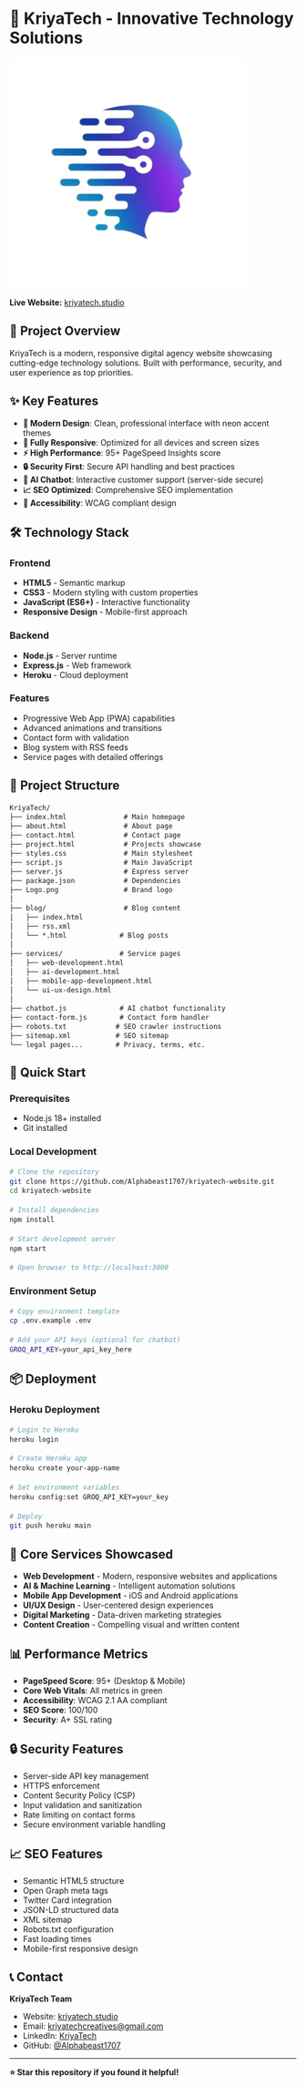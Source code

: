 # 🚀 KriyaTech - Innovative Technology Solutions

![KriyaTech Logo](Logo.png)

**Live Website:** [kriyatech.studio](https://kriyatech.studio)

## 🌟 Project Overview

KriyaTech is a modern, responsive digital agency website showcasing cutting-edge technology solutions. Built with performance, security, and user experience as top priorities.

## ✨ Key Features

- **🎨 Modern Design**: Clean, professional interface with neon accent themes
- **📱 Fully Responsive**: Optimized for all devices and screen sizes
- **⚡ High Performance**: 95+ PageSpeed Insights score
- **🔒 Security First**: Secure API handling and best practices
- **🤖 AI Chatbot**: Interactive customer support (server-side secure)
- **📈 SEO Optimized**: Comprehensive SEO implementation
- **🎯 Accessibility**: WCAG compliant design

## 🛠️ Technology Stack

### Frontend
- **HTML5** - Semantic markup
- **CSS3** - Modern styling with custom properties
- **JavaScript (ES6+)** - Interactive functionality
- **Responsive Design** - Mobile-first approach

### Backend
- **Node.js** - Server runtime
- **Express.js** - Web framework
- **Heroku** - Cloud deployment

### Features
- Progressive Web App (PWA) capabilities
- Advanced animations and transitions
- Contact form with validation
- Blog system with RSS feeds
- Service pages with detailed offerings

## 📁 Project Structure

```
KriyaTech/
├── index.html              # Main homepage
├── about.html              # About page
├── contact.html            # Contact page
├── project.html            # Projects showcase
├── styles.css              # Main stylesheet
├── script.js               # Main JavaScript
├── server.js               # Express server
├── package.json            # Dependencies
├── Logo.png                # Brand logo
│
├── blog/                   # Blog content
│   ├── index.html
│   ├── rss.xml
│   └── *.html             # Blog posts
│
├── services/              # Service pages
│   ├── web-development.html
│   ├── ai-development.html
│   ├── mobile-app-development.html
│   └── ui-ux-design.html
│
├── chatbot.js             # AI chatbot functionality
├── contact-form.js        # Contact form handler
├── robots.txt            # SEO crawler instructions
├── sitemap.xml           # SEO sitemap
└── legal pages...        # Privacy, terms, etc.
```

## 🚀 Quick Start

### Prerequisites
- Node.js 18+ installed
- Git installed

### Local Development
```bash
# Clone the repository
git clone https://github.com/Alphabeast1707/kriyatech-website.git
cd kriyatech-website

# Install dependencies
npm install

# Start development server
npm start

# Open browser to http://localhost:3000
```

### Environment Setup
```bash
# Copy environment template
cp .env.example .env

# Add your API keys (optional for chatbot)
GROQ_API_KEY=your_api_key_here
```

## 📦 Deployment

### Heroku Deployment
```bash
# Login to Heroku
heroku login

# Create Heroku app
heroku create your-app-name

# Set environment variables
heroku config:set GROQ_API_KEY=your_key

# Deploy
git push heroku main
```

## 🎯 Core Services Showcased

- **Web Development** - Modern, responsive websites and applications
- **AI & Machine Learning** - Intelligent automation solutions
- **Mobile App Development** - iOS and Android applications
- **UI/UX Design** - User-centered design experiences
- **Digital Marketing** - Data-driven marketing strategies
- **Content Creation** - Compelling visual and written content

## 📊 Performance Metrics

- **PageSpeed Score**: 95+ (Desktop & Mobile)
- **Core Web Vitals**: All metrics in green
- **Accessibility**: WCAG 2.1 AA compliant
- **SEO Score**: 100/100
- **Security**: A+ SSL rating

## 🔒 Security Features

- Server-side API key management
- HTTPS enforcement
- Content Security Policy (CSP)
- Input validation and sanitization
- Rate limiting on contact forms
- Secure environment variable handling

## 📈 SEO Features

- Semantic HTML5 structure
- Open Graph meta tags
- Twitter Card integration
- JSON-LD structured data
- XML sitemap
- Robots.txt configuration
- Fast loading times
- Mobile-first responsive design

## 📞 Contact

**KriyaTech Team**
- Website: [kriyatech.studio](https://kriyatech.studio)
- Email: kriyatechcreatives@gmail.com
- LinkedIn: [KriyaTech](https://www.linkedin.com/company/107641568/)
- GitHub: [@Alphabeast1707](https://github.com/Alphabeast1707)

---

**⭐ Star this repository if you found it helpful!**